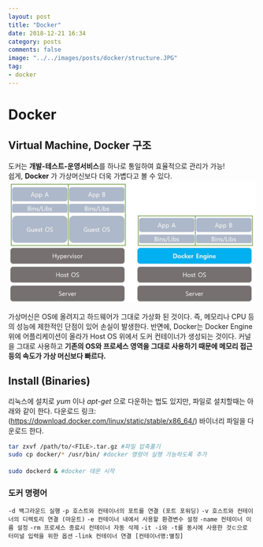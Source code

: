 ```yaml
---
layout: post
title: "Docker"
date: 2018-12-21 16:34
category: posts
comments: false
image: "../../images/posts/docker/structure.JPG"
tag:
- docker
---
```

# Docker

## Virtual Machine, Docker 구조

도커는 **개발-테스트-운영서비스**를 하나로 통일하여 효율적으로 관리가 가능!  
쉽게, **Docker** 가 가상머신보다 더욱 가볍다고 볼 수 있다.
![도커 구조](../../images/posts/docker/structure.JPG)

가상머신은 OS에 올려지고 하드웨어가 그대로 가상화 된 것이다. 즉, 메모리나 CPU 등의 성능에 제한적인 단점이 있어 손실이 발생한다.
반면에, Docker는 Docker Engine 위에 어플리케이션이 올라가 Host OS 위에서 도커 컨테이너가 생성되는 것이다. 커널을 그대로 사용하고 **기존의 OS와 프로세스 영역을 그대로 사용하기 때문에 메모리 접근 등의 속도가 가상 머신보다 빠르다.**

## Install (Binaries)  
리눅스에 설치로 *yum* 이나 *apt-get* 으로 다운하는 법도 있지만, 파일로 설치할때는 아래와 같이 한다.
다운로드 링크: (https://download.docker.com/linux/static/stable/x86_64/)
바이너리 파일을 다운로드 한다.
```sh
tar zxvf /path/to/<FILE>.tar.gz #파일 압축풀기
sudo cp docker/* /usr/bin/ #docker 명령어 실행 가능하도록 추가

sudo dockerd & #docker 데몬 시작
```


### 도커 명령어
`-d 백그라운드 실행`
`-p 호스트와 컨테이너의 포트를 연결 (포트 포워딩)`
`-v 호스트와 컨테이너의 디렉토리 연결 (마운트)`
`-e 컨테이너 내에서 사용할 환경변수 설정`
`-name 컨테이너 이름 설정`
`-rm 프로세스 종료시 컨테이너 자동 삭제`
`-it -i와 -t를 동시에 사용한 것ㄷ으로 터미널 입력을 위한 옵션`
`-link 컨테이너 연결 [컨테이너명:별칭]`
